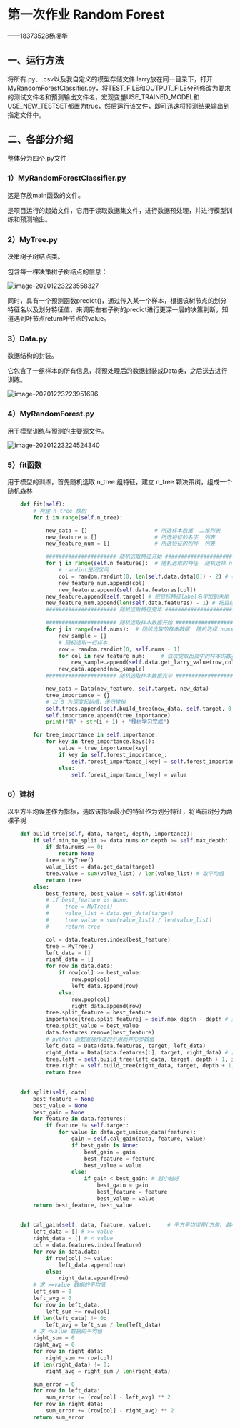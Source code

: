 # 第一次作业	Random Forest

——18373528杨凌华

## 一、运行方法

将所有.py、.csv以及我自定义的模型存储文件.larry放在同一目录下，打开MyRandomForestClassifier.py，将TEST_FILE和OUTPUT_FILE分别修改为要求的测试文件名和预测输出文件名，宏观变量USE_TRAINED_MODEL和USE_NEW_TESTSET都置为true，然后运行该文件，即可迅速将预测结果输出到指定文件中。

## 二、各部分介绍

整体分为四个.py文件

### 1）MyRandomForestClassifier.py

这是存放main函数的文件。

是项目运行的起始文件，它用于读取数据集文件，进行数据预处理，并进行模型训练和预测输出。

### 2）MyTree.py

决策树子树结点类。

包含每一棵决策树子树结点的信息：

![image-20201223223558327](C:\Users\yang\AppData\Roaming\Typora\typora-user-images\image-20201223223558327.png)

同时，具有一个预测函数predict()，通过传入某一个样本，根据该树节点的划分特征名以及划分特征值，来调用左右子树的predict进行更深一层的决策判断，知道遇到叶节点return叶节点的value。

### 3）Data.py

数据结构的封装。

它包含了一组样本的所有信息，将预处理后的数据封装成Data类，之后送去进行训练。

![image-20201223223951696](C:\Users\yang\AppData\Roaming\Typora\typora-user-images\image-20201223223951696.png)

### 4）MyRandomForest.py

用于模型训练与预测的主要源文件。

![image-20201223224524340](C:\Users\yang\AppData\Roaming\Typora\typora-user-images\image-20201223224524340.png)

### 5）fit函数

用于模型的训练，首先随机选取 n_tree 组特征，建立 n_tree 颗决策树，组成一个随机森林

```python
    def fit(self):
        # 构建 n_tree 棵树
        for i in range(self.n_tree):

            new_data = []                     # 所选样本数据  二维列表
            new_feature = []                  # 所选特征的名字  列表
            new_feature_num = []              # 所选特征的列号  列表

            ###################### 随机选取特征开始 ##################################
            for j in range(self.n_features):  # 随机选取的特征  随机选择 n_features 个特征
                # randint是闭区间
                col = random.randint(0, len(self.data.data[0]) - 2) # 在 x1~x22 的所有特征中选一个的列号
                new_feature_num.append(col)
                new_feature.append(self.data.features[col])
            new_feature.append(self.target) # 把目标特征label名字加到末尾
            new_feature_num.append(len(self.data.features) - 1) # 把目标特征的编号加到末尾
            ###################### 随机选取特征完毕 ##################################

            ###################### 随机选取样本数据开始 ###############################
            for j in range(self.nums):  # 随机选取的样本数据  随机选择 nums 个特征
                new_sample = []
                # 随机选取一行样本
                row = random.randint(0, self.nums - 1)
                for col in new_feature_num:     # 依次提取出抽中的样本的数据
                    new_sample.append(self.data.get_larry_value(row,col))
                new_data.append(new_sample)
            ###################### 随机选取样本数据完毕 ###############################

            new_data = Data(new_feature, self.target, new_data)
            tree_importance = {}
            # 以 0 为深度起始值，递归建树
            self.trees.append(self.build_tree(new_data, self.target, 0, tree_importance))  # 建树
            self.importance.append(tree_importance)
            print("第" + str(i + 1) + "棵树学习完成")

        for tree_importance in self.importance:
            for key in tree_importance.keys():
                value = tree_importance[key]
                if key in self.forest_importance_:
                    self.forest_importance_[key] = self.forest_importance_[key] + value # 重要性直接相加
                else:
                    self.forest_importance_[key] = value
```

### 6）建树

以平方平均误差作为指标，选取该指标最小的特征作为划分特征，将当前树分为两棵子树

```python
    def build_tree(self, data, target, depth, importance):
        if self.min_to_split >= data.nums or depth >= self.max_depth:
            if data.nums == 0:
                return None
            tree = MyTree()
            value_list = data.get_data(target)
            tree.value = sum(value_list) / len(value_list) # 取平均值
            return tree
        else:
            best_feature, best_value = self.split(data)
            # if best_feature is None:
            #     tree = MyTree()
            #     value_list = data.get_data(target)
            #     tree.value = sum(value_list) / len(value_list)
            #     return tree

            col = data.features.index(best_feature)
            tree = MyTree()
            left_data = []
            right_data = []
            for row in data.data:
                if row[col] >= best_value:
                    row.pop(col)
                    left_data.append(row)
                else:
                    row.pop(col)
                    right_data.append(row)
            tree.split_feature = best_feature
            importance[tree.split_feature] = self.max_depth - depth # 深度越大 重要性越小
            tree.split_value = best_value
            data.features.remove(best_feature)
            # python 函数直接传递的引用而非形参数值
            left_data = Data(data.features, target, left_data)
            right_data = Data(data.features[:], target, right_data) # [:] 复制一份
            tree.left = self.build_tree(left_data, target, depth + 1, importance)
            tree.right = self.build_tree(right_data, target, depth + 1, importance)
            return tree
        
        
    def split(self, data):
        best_feature = None
        best_value = None
        best_gain = None
        for feature in data.features:
            if feature != self.target:
                for value in data.get_unique_data(feature):
                    gain = self.cal_gain(data, feature, value)
                    if best_gain is None:
                        best_gain = gain
                        best_feature = feature
                        best_value = value
                    else:
                        if gain < best_gain: # 越小越好
                            best_gain = gain
                            best_feature = feature
                            best_value = value
        return best_feature, best_value
    
    
    def cal_gain(self, data, feature, value):     # 平方平均误差(方差) 越小越好
        left_data = [] # >= value
        right_data = [] # < value
        col = data.features.index(feature)
        for row in data.data:
            if row[col] >= value:
                left_data.append(row)
            else:
                right_data.append(row)
        # 求 >=value 数据的平均值
        left_sum = 0
        left_avg = 0
        for row in left_data:
            left_sum += row[col]
        if len(left_data) != 0:
            left_avg = left_sum / len(left_data)
        # 求 <value 数据的平均值
        right_sum = 0
        right_avg = 0
        for row in right_data:
            right_sum += row[col]
        if len(right_data) != 0:
            right_avg = right_sum / len(right_data)

        sum_error = 0
        for row in left_data:
            sum_error += (row[col] - left_avg) ** 2
        for row in right_data:
            sum_error += (row[col] - right_avg) ** 2
        return sum_error
```

